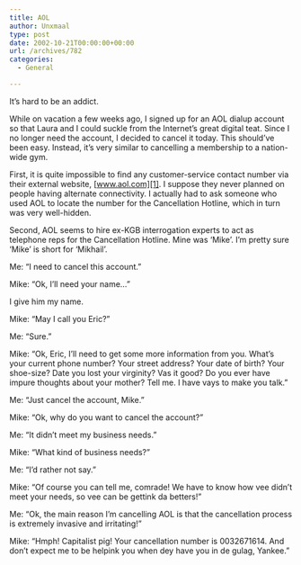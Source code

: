 ```yaml
---
title: AOL
author: Unxmaal
type: post
date: 2002-10-21T00:00:00+00:00
url: /archives/782
categories:
  - General

---
```

It&#8217;s hard to be an addict.

While on vacation a few weeks ago, I signed up for an AOL dialup account so that Laura and I could suckle from the Internet&#8217;s great digital teat. Since I no longer need the account, I decided to cancel it today. This should&#8217;ve been easy. Instead, it&#8217;s very similar to cancelling a membership to a nation-wide gym. 

First, it is quite impossible to find any customer-service contact number via their external website, [www.aol.com][1]. I suppose they never planned on people having alternate connectivity. I actually had to ask someone who used AOL to locate the number for the Cancellation Hotline, which in turn was very well-hidden. 

Second, AOL seems to hire ex-KGB interrogation experts to act as telephone reps for the Cancellation Hotline. Mine was &#8216;Mike&#8217;. I&#8217;m pretty sure &#8216;Mike&#8217; is short for &#8216;Mikhail&#8217;. 

Me: &#8220;I need to cancel this account.&#8221;

Mike: &#8220;Ok, I&#8217;ll need your name&#8230;&#8221;

I give him my name.

Mike: &#8220;May I call you Eric?&#8221;

Me: &#8220;Sure.&#8221;

Mike: &#8220;Ok, Eric, I&#8217;ll need to get some more information from you. What&#8217;s your current phone number? Your street address? Your date of birth? Your shoe-size? Date you lost your virginity? Vas it good? Do you ever have impure thoughts about your mother? Tell me. I have vays to make you talk.&#8221;

Me: &#8220;Just cancel the account, Mike.&#8221;

Mike: &#8220;Ok, why do you want to cancel the account?&#8221;

Me: &#8220;It didn&#8217;t meet my business needs.&#8221;

Mike: &#8220;What kind of business needs?&#8221;

Me: &#8220;I&#8217;d rather not say.&#8221;

Mike: &#8220;Of course you can tell me, comrade! We have to know how vee didn&#8217;t meet your needs, so vee can be gettink da betters!&#8221;

Me: &#8220;Ok, the main reason I&#8217;m cancelling AOL is that the cancellation process is extremely invasive and irritating!&#8221;

Mike: &#8220;Hmph! Capitalist pig! Your cancellation number is 0032671614. And don&#8217;t expect me to be helpink you when dey have you in de gulag, Yankee.&#8221;

 [1]: http://www.aol.com